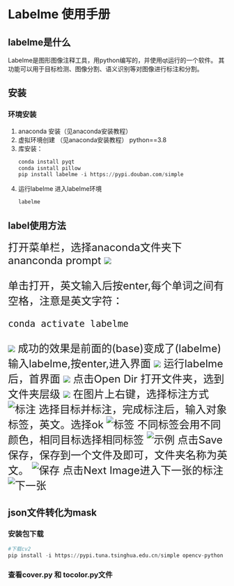 # Labelme 使用手册
## labelme是什么
Labelme是图形图像注释工具，用python编写的，并使用qt运行的一个软件。
其功能可以用于目标检测、图像分割、语义识别等对图像进行标注和分割。
## 安装
### 环境安装
1. anaconda 安装（见anaconda安装教程）
2. 虚拟环境创建 （见anaconda安装教程）
   python==3.8
3. 库安装：
   ```python
   conda install pyqt
   conda isntall pillow
   pip install labelme -i https://pypi.douban.com/simple
   ```
4. 运行labelme
   进入labelme环境
   ```python
   labelme
   ```
## label使用方法
<font size=5>打开菜单栏，选择anaconda文件夹下ananconda prompt
![](./assets/菜单.PNG)

单击打开，英文输入后按enter,每个单词之间有空格，注意是英文字符：
```python
conda activate labelme
```
![](./assets/激活环境.PNG)
成功的效果是前面的(base)变成了(labelme)
输入labelme,按enter,进入界面
![](./assets/打开.PNG)
运行labelme后，首界面
![](./assets/主界面.PNG)
点击Open Dir 打开文件夹，选到文件夹层级
![](./assets/打开文件夹.PNG)
在图片上右键，选择标注方式
![标注](./assets/创建对象.PNG)
选择目标并标注，完成标注后，输入对象标签，英文。选择ok
![标签](./assets/创建标签.PNG)
不同标签会用不同颜色，相同目标选择相同标签
![示例](./assets/效果.PNG)
点击Save保存，保存到一个文件及即可，文件夹名称为英文。
![保存](./assets/保存.PNG)
点击Next Image进入下一张的标注
![下一张](./assets/下一建.PNG)
</font>
## json文件转化为mask
### 安装包下载

```python
#下载cv2
pip install -i https://pypi.tuna.tsinghua.edu.cn/simple opencv-python
```
### 查看cover.py 和 tocolor.py文件